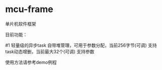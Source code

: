 mcu-frame
=========

单片机软件框架

目前功能：

#1 轻量级的异步task
	自带堆管理，可用于参数分配，当前256字节(可调)
	支持task动态增删，当前最大32个(可调)
	支持参数
	
使用方法请参考demo例程
